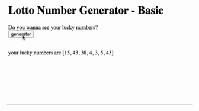![lotto number genarator](https://github.com/MayHyeyeonKim/likelion2023/raw/main/LOTTO/Basic/lotto_basic.gif)
